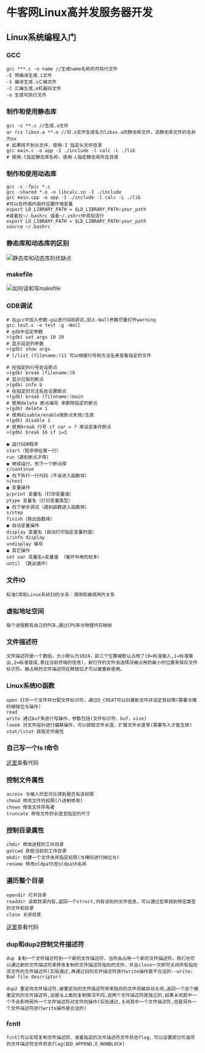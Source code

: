 # 牛客网Linux高并发服务器开发
## Linux系统编程入门
### GCC
```
gcc ***.c -o name //生成name名称的可执行文件
-E 预编译生成.i文件
-S 编译生成.s汇编文件
-C 汇编生成.o机器码文件
-o 生成可执行文件
```
### 制作和使用静态库
```
gcc -c **.c //生成.o文件
ar rcs libxx.a **.o //将.o文件生成名为libxx.a的静态库文件，该静态库文件的名称为xx
# 如果找不到头文件，使用-I 指定头文件目录
gcc main.c -o app -I ./include -l calc -L ./lib 
# 使用-l指定静态库名称，使用-L指定静态库所在目录
```
### 制作和使用动态库
```
gcc -c -fpic *.c
gcc -shared *.o -o libcalc.so -I ./include
gcc main.cpp -o app -I ./include -l calc -L ./lib
#可以在终端内临时设置环境变量
export LD_LIBRARY_PATH = $LD_LIBRARY_PATH:your_path
#或者在~/.bashrc 或者~/.zshrc中添加该行
export LD_LIBRARY_PATH = $LD_LIBRARY_PATH:your_path
source ~/.bashrc
```
### 静态库和动态库的区别
![静态库和动态库的优缺点]()
### makefile
![如何读和写makefile]()
### GDB调试
```
# 在gcc中加入参数-g以进行GDB调试,加入-Wall参数尽量打开warning
gcc test.c -o test -g -Wall
# gdb中设定参数
>(gdb) set args 10 20
# 显示设定的参数
>(gdb) show args
# l/list (filename:)11 可以根据行号和方法名来查看指定的文件

# 在指定的行号处设断点
>(gdb) break (filename:)9
# 显示已有的断点
>(gdb) info b 
# 在指定的方法名处设置断点
>(gdb) break (filename:)main
# 使用delete 断点编号 来删除指定的断点
>(gdb) delete 1
# 使用disable/enable使断点失效/生效
>(gdb) disable 1
# 使用break 行号 if var = ? 来设定条件断点
>(gdb) break 16 if i=3

◼ 运行GDB程序  
start（程序停在第一行）  
run（遇到断点才停）  
◼ 继续运行，到下一个断点停  
c/continue  
◼ 向下执行一行代码（不会进入函数体）  
n/next  
◼ 变量操作  
p/print 变量名（打印变量值）  
ptype 变量名（打印变量类型）  
◼ 向下单步调试（遇到函数进入函数体）  
s/step  
finish（跳出函数体）  
◼ 自动变量操作  
display 变量名（自动打印指定变量的值）  
i/info display  
undisplay 编号  
◼ 其它操作  
set var 变量名=变量值 （循环中用的较多）  
until （跳出循环）  
```
### 文件IO
```
标准C库和Linux系统IO的关系：调用和被调用的关系
```
### 虚拟地址空间
```
每个进程都有自己的PCB,通过CPU来与物理内存映射
```
### 文件描述符
```
文件描述符是一个数组，大小默认为1024，前三个位置被默认占用了(0=标准输入,1=标准输出,2=标准错误,表征当前终端的信息)，新打开的文件会选择没被占用的最小的位置来保存文件标识符。被占用的文件描述符在释放后才可以被重新使用。
```
### Linux系统IO函数
```
open 打开一个文件并分配文件标识符，通过O_CREAT可以创建新文件并设定其权限(需要与掩码做按位与操作)
read
write 通过buf来进行写操作，参数包括(文件标识符，buf，size)
lseek 对文件指针进行偏移操作，可以获取文件长度，扩展文件长度等(需要写入才能生效)
stat/lstat 获取文件属性
```
### 自己写一个ls l命令
[这里]()查看代码
### 控制文件属性
```
access 与输入的宏对比得到是否有该权限
chmod 修改文件的权限(八进制修改)
chown 修改文件所有者
truncate 修改文件的长度至指定的尺寸
```
### 控制目录属性
```
chdir 修改进程的工作目录
getcwd 获取当前的工作目录
mkdir 创建一个文件夹并指定权限(与掩码进行按位与)
rename 修改oldpath至oldpath名称
```
### 遍历整个目录
```
opendir 打开目录
readdir 读取目录内容,返回一个struct,内有读到的文件信息，可以通过宏来找到特定类型的文件和目录
close 关闭目录
```
[这里]()查看代码
### dup和dup2控制文件描述符
```
dup 复制一个文件描述符到一个新的文件描述符，当然会占用一个新的文件描述符，我们也可以通过新的文件描述符来修改复制的文件描述符指向的文件，并且close一次即可关闭所有指向该文件的文件描述符(实验通过,再通过旧的文件描述符进行write操作是不合法的--write: Bad file descriptor)
```
```
dup2 重定向文件描述符,被重定向的文件描述符原来指向的文件将被自动关闭,返回一个这个被重定向的文件描述符,这是与上面的复制情况不同,这两个文件描述符是独立的,如果关闭其中一个不会影响另外一个文件描述符对文件的操作(实验通过,关闭其中一个文件描述符,但是另外一个文件描述符进行write操作是合法的)
```
### fcntl
```
fcntl可以实现复制文件描述符、或者指定的文件描述符文件状态flag、可以设置部分可选项的文件描述符文件状态flag(如O_APPEND,O_NONBLOCK)
```